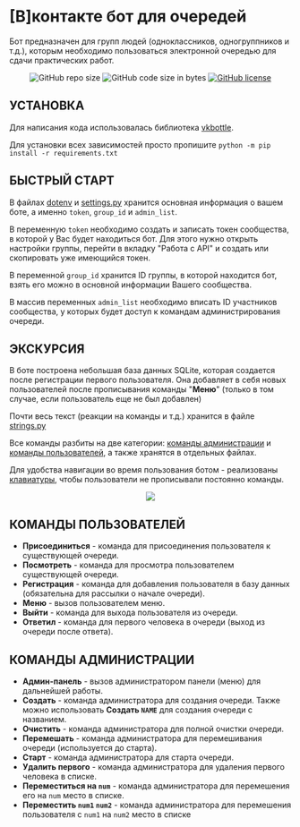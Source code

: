 # [В]контакте бот для очередей

Бот предназначен для групп людей (одноклассников, одногруппников и т.д.), которым необходимо пользоваться электронной очередью для сдачи практических работ.

<p align="center">
  <img alt="GitHub repo size" src="https://img.shields.io/github/repo-size/neluckoff/vk_queue_bot">
  <img alt="GitHub code size in bytes" src="https://img.shields.io/github/languages/code-size/neluckoff/vk_queue_bot">
  <a href="https://github.com/neluckoff/vk_queue_bot/blob/master/LICENSE"><img alt="GitHub license" src="https://img.shields.io/github/license/neluckoff/vk_queue_bot"></a>
</p>

## УСТАНОВКА
Для написания кода использовалась библиотека [vkbottle](https://github.com/vkbottle/vkbottle).

Для установки всех зависимостей просто пропишите ```python -m pip install -r requirements.txt```

## БЫСТРЫЙ СТАРТ
В файлах [dotenv](https://github.com/neluckoff/vk_queue_bot/blob/master/.env) и [settings.py](https://github.com/neluckoff/vk_queue_bot/blob/master/settings.py) хранится основная информация о вашем боте, а именно ``token``, ``group_id`` и ``admin_list``.

В переменную ``token`` необходимо создать и записать токен сообщества, в которой у Вас будет находиться бот. Для этого нужно открыть настройки группы, перейти в вкладку "Работа с API" и создать или скопировать уже имеющийся токен.

В переменной ``group_id`` хранится ID группы, в которой находится бот, взять его можно в основной информации Вашего сообщества.

В массив переменных ``admin_list`` необходимо вписать ID участников сообщества, у которых будет доступ к командам администрирования очереди.

## ЭКСКУРСИЯ
В боте построена небольшая база данных SQLite, которая создается после регистрации первого пользователя.
Она добавляет в себя новых пользователей после прописывания команды "**Меню**" (только в том случае, если пользователь еще не был добавлен)

Почти весь текст (реакции на команды и т.д.) хранится в файле [strings.py](https://github.com/neluckoff/vk_queue_bot/blob/master/data/strings.py)

Все команды разбиты на две категории: [команды администрации](https://github.com/neluckoff/vk_queue_bot/blob/master/commands/admins/admin_commands.py) и [команды пользователей](https://github.com/neluckoff/vk_queue_bot/blob/master/commands/users/user_commands.py), а также хранятся в отдельных файлах.

Для удобства навигации во время пользования ботом - реализованы [клавиатуры](https://github.com/neluckoff/vk_queue_bot/blob/master/data/keyboards.py), чтобы пользователи не прописывали постоянно команды.

<p align="center"><a href="https://vk.com/neluckoff" target="_blank"><img src="https://i.imgur.com/dXkV3uW.gif"></a></p>

## КОМАНДЫ ПОЛЬЗОВАТЕЛЕЙ

+ **Присоединиться** - команда для присоединения пользователя к существующей очереди.
+ **Посмотреть** - команда для просмотра пользователем существующей очереди.
+ **Регистрация** - команда для добавления пользователя в базу данных (обязательна для рассылки о начале очереди).
+ **Меню** - вызов пользователем меню.
+ **Выйти** - команда для выхода пользователя из очереди.
+ **Ответил** - команда для первого человека в очереди (выход из очереди после ответа).

## КОМАНДЫ АДМИНИСТРАЦИИ
+ **Админ-панель** - вызов администратором панели (меню) для дальнейшей работы.
+ **Создать** - команда администратора для создания очереди. Также можно использовать **Создать ``NAME``** для создания очереди с названием.
+ **Очистить** - команда администратора для полной очистки очереди.
+ **Перемешать** - команда администратора для перемешивания очереди (используется до старта).
+ **Старт** - команда администратора для старта очереди.
+ **Удалить первого** - команда администратора для удаления первого человека в списке.
+ **Переместиться на ``num``** - команда администратора для перемешения его на ``num`` место в списке.
+ **Переместить ``num1`` ``num2``** - команда администратора для перемешения пользователя с ``num1`` на ``num2`` место в списке
